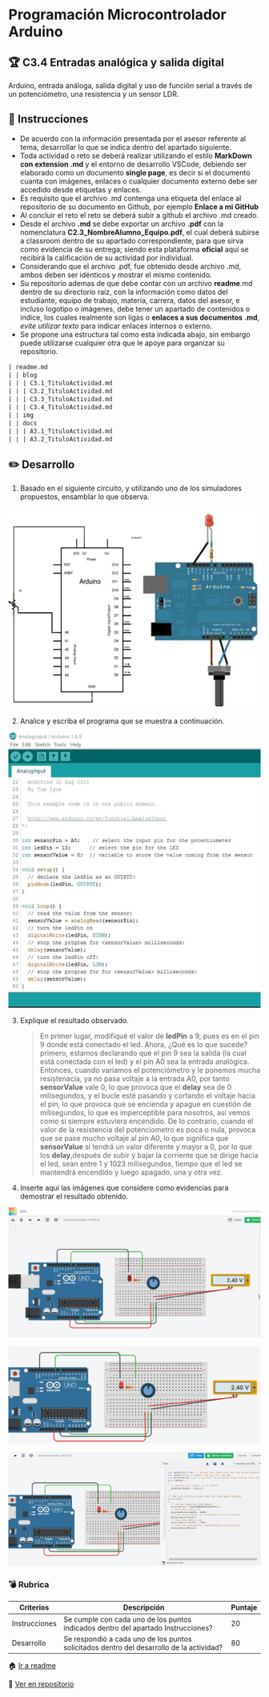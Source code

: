 # Programación Microcontrolador Arduino

## :trophy: C3.4 Entradas analógica y salida digital

Arduino, entrada análoga, salida digital y uso de función serial a través de un potenciómetro, una resistencia y un sensor LDR.

## :blue_book: Instrucciones

- De acuerdo con la información presentada por el asesor referente al tema, desarrollar lo que se indica dentro del apartado siguiente.
- Toda actividad o reto se deberá realizar utilizando el estilo **MarkDown con extension .md** y el entorno de desarrollo VSCode, debiendo ser elaborado como un documento **single page**, es decir si el documento cuanta con imágenes, enlaces o cualquier documento externo debe ser accedido desde etiquetas y enlaces.
- Es requisito que el archivo .md contenga una etiqueta del enlace al repositorio de su documento en Github, por ejemplo **Enlace a mi GitHub**
- Al concluir el reto el reto se deberá subir a github el archivo .md creado.
- Desde el archivo **.md** se debe exportar un archivo **.pdf** con la nomenclatura **C2.3_NombreAlumno_Equipo.pdf**, el cual deberá subirse a classroom dentro de su apartado correspondiente, para que sirva como evidencia de su entrega; siendo esta plataforma **oficial** aquí se recibirá la calificación de su actividad por individual.
- Considerando que el archivo .pdf, fue obtenido desde archivo .md, ambos deben ser idénticos y mostrar el mismo contenido.
- Su repositorio ademas de que debe contar con un archivo **readme**.md dentro de su directorio raíz, con la información como datos del estudiante, equipo de trabajo, materia, carrera, datos del asesor, e incluso logotipo o imágenes, debe tener un apartado de contenidos o indice, los cuales realmente son ligas o **enlaces a sus documentos .md**, _evite utilizar texto_ para indicar enlaces internos o externo.
- Se propone una estructura tal como esta indicada abajo, sin embargo puede utilizarse cualquier otra que le apoye para organizar su repositorio.  

``` 
| readme.md
| | blog
| | | C3.1_TituloActividad.md
| | | C3.2_TituloActividad.md
| | | C3.3_TituloActividad.md
| | | C3.4_TituloActividad.md
| | img
| | docs
| | | A3.1_TituloActividad.md
| | | A3.2_TituloActividad.md
```

## :pencil2: Desarrollo

1. Basado en el siguiente circuito, y utilizando uno de los simuladores propuestos, ensamblar lo que observa.

<p align="center">
    <img alt="esquematico" src="../img/C3.x_ArduinoEsquematicoEntradaAnalogaSalidaDigital.png" width=600 height=400>
</p>

2. Analice y escriba el programa que se muestra a continuación.

<p align="center">
     <img alt="esquematico" src="../img/C3.x_ArduinoProgramaEntradaAnalogaSalidaDigital.png" width=550 height=550>
</p>

3. Explique el resultado observado.
   > En primer lugar, modifiqué el valor de **ledPin** a 9, pues es en el pin 9 donde está conectado el led. Ahora, ¿Qué es lo que sucede? primero, estamos declarando que el pin 9 sea la salida (la cual está conectada con el led) y el pin A0 sea la entrada analógica. Entonces, cuando variamos el potenciómetro y le ponemos mucha resistenacia, ya no pasa voltaje a la entrada A0, por tanto **sensorValue** vale 0, lo que provoca que el **delay** sea de 0 milisegundos, y el bucle esté pasando y cortando el voltaje hacia el pin, lo que provoca que se encienda y apague en cuestión de milisegundos, lo que es imperceptible para nosotros, así vemos como si siempre estuviera encendido. De lo contrario, cuando el valor de la resistencia del potenciometro es poca o nula, provoca que se pase mucho voltaje al pin A0, lo que significa que **sensorValue** si tendrá un valor diferente y mayor a 0, por lo que los **delay**,después de subir y bajar la corriente que se dirige hacia el led, sean entre 1 y 1023 milisegundos, tiempo que el led se mantendrá encendido y luego apagado, una y otra vez.

4. Inserte aquí las imágenes que considere como evidencias para demostrar el resultado obtenido.

<p align="center">
     <img alt="esquematico" src="../img/C3.4_Evidencia1.png" >
</p>
<p align="center">
     <img alt="esquematico" src="../img/C3.4_Evidencia2.png" >
</p>
<p align="center">
     <img alt="esquematico" src="../img/C3.4_Evidencia3.png" >
</p>

### :bomb: Rubrica

| Criterios     | Descripción                                                                                  | Puntaje |
| ------------- | -------------------------------------------------------------------------------------------- | ------- |
| Instrucciones | Se cumple con cada uno de los puntos indicados dentro del apartado Instrucciones?            | 20 |
| Desarrollo    | Se respondió a cada uno de los puntos solicitados dentro del desarrollo de la actividad?     | 80      |

:house: [Ir a readme](https://github.com/AbnerPerales19/SistemasProgramables_AbnerPerales.git)

:page_with_curl: [Ver en repositorio](https://github.com/AbnerPerales19/SistemasProgramables_AbnerPerales/blob/master/blog/C3.4_ArduinoIDE_EntradaSalidaSensorFuncionSerial.md)